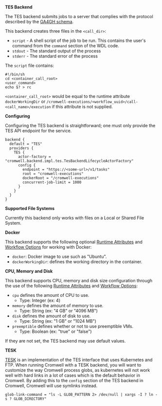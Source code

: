 **TES Backend**

The TES backend submits jobs to a server that complies with the protocol described by the [GA4GH schema](https://github.com/ga4gh/task-execution-schemas).

This backend creates three files in the `<call_dir>`:

* `script` - A shell script of the job to be run.  This contains the user's command from the `command` section of the WDL code.
* `stdout` - The standard output of the process
* `stderr` - The standard error of the process

The `script` file contains:

```
#!/bin/sh
cd <container_call_root>
<user_command>
echo $? > rc
```

`<container_call_root>` would be equal to the runtime attribute `dockerWorkingDir`  or `/cromwell-executions/<workflow_uuid>/call-<call_name>/execution` if this attribute is not supplied.

**Configuring**

Configuring the TES backend is straightforward; one must only provide the TES API endpoint for the service. 

```hocon
backend {
  default = "TES"
  providers {
    TES {
      actor-factory = "cromwell.backend.impl.tes.TesBackendLifecycleActorFactory"
      config {
        endpoint = "https://<some-url>/v1/tasks"
        root = "cromwell-executions"
        dockerRoot = "/cromwell-executions"
        concurrent-job-limit = 1000
      }
    }
  }
}
```

**Supported File Systems**  

Currently this backend only works with files on a Local or Shared File System. 

**Docker**

This backend supports the following optional [Runtime Attributes](../RuntimeAttributes) and [Workflow Options](../wf_options/Overview/) for working with Docker:

* `docker`: Docker image to use such as "Ubuntu".
* `dockerWorkingDir`: defines the working directory in the container.

**CPU, Memory and Disk** 

This backend supports CPU, memory and disk size configuration through the use of the following [Runtime Attributes](../RuntimeAttributes) and [Workflow Options](../wf_options/Overview/):  

* `cpu` defines the amount of CPU to use. 
    * Type: Integer (ex: 4)
* `memory` defines the amount of memory to use. 
    * Type: String (ex: "4 GB" or "4096 MB")
* `disk` defines the amount of disk to use. 
    * Type: String (ex: "1 GB" or "1024 MB")
* `preemptible` defines whether or not to use preemptible VMs. 
    * Type: Boolean (ex: "true" or "false")

If they are not set, the TES backend may use default values.

**TESK**

[TESK](https://github.com/EMBL-EBI-TSI/TESK) is an implementation of the TES interface that uses Kubernetes and FTP.
When running Cromwell with a TESK backend, you will want to customize the way Cromwell process globs, as kubernetes will not work well with hard links in a lot of cases which is the default behavior in Cromwell.
By adding this to the `config` section of the TES backend in Cromwell, Cromwell will use symlinks instead.  

`glob-link-command = "ls -L GLOB_PATTERN 2> /dev/null | xargs -I ? ln -s ? GLOB_DIRECTORY"`

